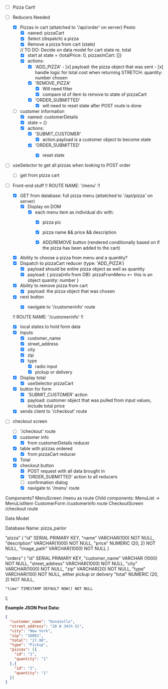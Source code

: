 - [ ] Pizza Cart!

- [ ] Reducers Needed
    - [x] Pizzas in cart (attatched to '/api/order' on server)  Pesto 
        - [x] named:     pizzaCart
        - [x] Select (dispatch) a pizza 
        - [x] Remove a pizza from cart (state)

        // TO DO: Decide on data model for cart state re. total
        - [x] start at state = {totalPrice: 0, pizzasInCart: []}
        - [x] actions:
            - [x] 'ADD_PIZZA'
                    - [x] payload: the pizza object that was sent 
                    - [x] handle logic for total cost when returning
                        STRETCH: quantity: number chosen    
            - [x] 'REMOVE_PIZZA'
                - [x] Will need filter
                - [x] compare id of item to remove to state of pizzaCart
            - [x] 'ORDER_SUBMITTED'
                - [x] will need to reset state after POST route is done

    - [ ] customer information 
        - [x] named:  customerDetails
        - [x] state = {} 
        - [x] actions: 
            - [x] 'SUBMIT_CUSTOMER'
                - [x] action.payload is a customer object to become state
            - [x] 'ORDER_SUBMITTED'
                - [x] reset state    
        


- [ ] useSelector to get all pizzas when looking to POST order
    - [ ] get from pizza cart


- [ ] Front-end stuff
 !!   ROUTE NAME: '/menu'    !!
    - [x] GET from database: full pizza menu (attatched to '/api/pizza' on server)
        - [x] Display on DOM
            - [x] each menu item as individual div with:
                - [x] pizza pic
                - [x] pizza name && price && description
                - [x] ADD/REMOVE button (rendered conditionally based on if the pizza has been added to the cart)
            

    - [x] Ability to choose a pizza from menu and a quantity?
    - [x] Dispatch to pizzaCart reducer (type: 'ADD_PIZZA')
        - [x] payload should be entire pizza object as well as quantity
        - [x] payload: {
                pizza(info from DB): pizzaFromMenu <-- this is an object
                quanity: number
              }
    
    - [x] Ability to remove pizza from cart
        - [x] payload: the pizza object that was chosen
    - [x] next button
        - [x] navigate to '/customerinfo' route


  !!    ROUTE NAME: '/customerinfo'      !!
    -[x] local states to hold form data
    - [x] Inputs
        - [x] customer_name
        - [x] street_address
        - [x] city
        - [x] zip
        - [x] type
            - [x] radio input
            - [x] pickup or delivery
     
     - [x] Display total
        - [x] useSelector pizzaCart
    - [x] button for form
        - [x] 'SUBMIT_CUSTOMER' action
        - [x] payload: customer object that was pulled from input values, include     total price
    - [x] sends client to '/checkout' route 

- [ ] checkout screen
    - [ ] '/checkout' route
    - [x] customer info
        - [x] from customerDetails reducer
    - [x] table with pizzas ordered
        - [x] from pizzaCart reducer
    - [x] Total
    - [x] checkout button
        - [x] POST request with all data brought in
        - [x] 'ORDER_SUBMITTED' action to all reducers
        - [ ] confirmation dialog
        - [x] navigate to '/menu' route

Components?
    MenuScreen
        /menu as route
        Child components: MenuList -> MenuListItem
    CustomerForm
        /customerinfo route
    CheckoutScreen
        /checkout route



Data Model

Database Name:
pizza_parlor


"pizza" (
	"id" SERIAL PRIMARY KEY,
	"name" VARCHAR(100) NOT NULL,
	"description" VARCHAR(1000) NOT NULL,
	"price" NUMERIC (20, 2) NOT NULL,
	"image_path" VARCHAR(1000) NOT NULL
)


"orders" (
	"id" SERIAL PRIMARY KEY,
	"customer_name" VARCHAR (1000) NOT NULL,
	"street_address" VARCHAR(1000) NOT NULL,
	"city" VARCHAR(1000) NOT NULL,
	"zip" VARCHAR(20) NOT NULL,
	"type" VARCHAR(100) NOT NULL, either pickup or delivery
	"total" NUMERIC (20, 2) NOT NULL, 


	"time" TIMESTAMP DEFAULT NOW() NOT NULL
);


**Example JSON Post Data:**

```JSON
{
  "customer_name": "Donatello",
  "street_address": "20 W 34th St",
  "city": "New York",
  "zip": "10001",
  "total": "27.98",
  "type": "Pickup",
  "pizzas": [{
    "id": "1",
    "quantity": "1"
  },{
    "id": "2",
    "quantity": "1"
  }]
}

